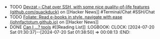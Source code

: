 - TODO [Devzat – Chat over SSH, with some nice quality-of-life features (github.com/quackduck)](https://news.ycombinator.com/item?id=40998158) on [[Hacker News]] #Terminal/Chat #SSH/Chat
- TODO [Foliate: Read e-books in style, navigate with ease (johnfactotum.github.io)](https://news.ycombinator.com/item?id=41002273) on [[Hacker News]]
- DONE [Can I …? tools](https://lobste.rs/s/wi452s/can_i_tools) #[[Reading List]]
  :LOGBOOK:
  CLOCK: [2024-07-20 Sat 01:30:37]--[2024-07-20 Sat 01:38:50] =>  00:08:13
  :END: